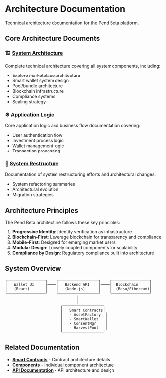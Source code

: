 # Architecture Documentation

Technical architecture documentation for the Pend Beta platform.

## Core Architecture Documents

### 🏗️ [System Architecture](./system-architecture.md)
Complete technical architecture covering all system components, including:
- Explore marketplace architecture
- Smart wallet system design
- Pool/bundle architecture
- Blockchain infrastructure
- Compliance systems
- Scaling strategy

### ⚙️ [Application Logic](./application-logic.md)
Core application logic and business flow documentation covering:
- User authentication flow
- Investment process logic
- Wallet management logic
- Transaction processing

### 🔄 [System Restructure](./system-restructure.md)
Documentation of system restructuring efforts and architectural changes:
- System refactoring summaries
- Architectural evolution
- Migration strategies

## Architecture Principles

The Pend Beta architecture follows these key principles:

1. **Progressive Identity**: Identity verification as infrastructure
2. **Blockchain-First**: Leverage blockchain for transparency and compliance
3. **Mobile-First**: Designed for emerging market users
4. **Modular Design**: Loosely coupled components for scalability
5. **Compliance by Design**: Regulatory compliance built into architecture

## System Overview

```
┌─────────────────┐    ┌──────────────────┐    ┌─────────────────┐
│   Wallet UI     │────│   Backend API    │────│  Blockchain     │
│   (React)       │    │   (Node.js)      │    │  (Besu/Ethereum)│
└─────────────────┘    └──────────────────┘    └─────────────────┘
                                │
                                │
                         ┌──────────────────┐
                         │   Smart Contracts│
                         │   - AssetFactory  │
                         │   - SmartWallet   │
                         │   - ConsentMgr    │
                         │   - HarvestPool   │
                         └──────────────────┘
```

## Related Documentation

- **[Smart Contracts](../smart-contracts/)** - Contract architecture details
- **[Components](../components/)** - Individual component architecture
- **[API Documentation](../api/)** - API architecture and design 